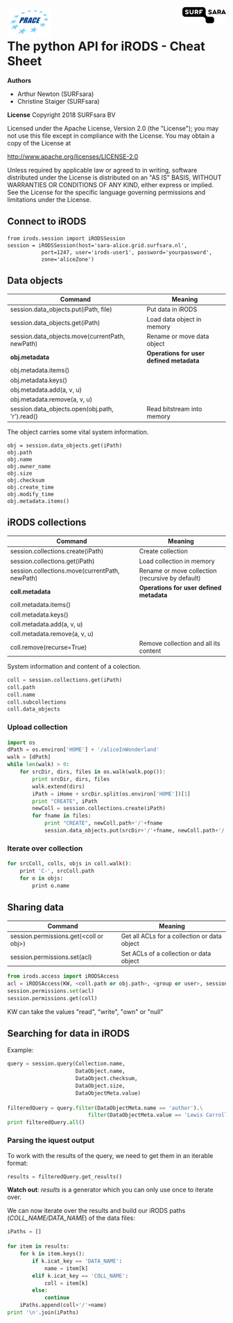 <img align="left" src="prace.png" width="100px">
<img align="right" src="surfsara.png" width="100px">
<br><br>

# The python API for iRODS - Cheat Sheet

**Authors**
- Arthur Newton (SURFsara)
- Christine Staiger (SURFsara)

**License**
Copyright 2018 SURFsara BV

Licensed under the Apache License, Version 2.0 (the "License"); you may not use this file except in compliance with the License. You may obtain a copy of the License at

http://www.apache.org/licenses/LICENSE-2.0

Unless required by applicable law or agreed to in writing, software distributed under the License is distributed on an "AS IS" BASIS, WITHOUT WARRANTIES OR CONDITIONS OF ANY KIND, either express or implied. See the License for the specific language governing permissions and limitations under the License.


## Connect to iRODS
```
from irods.session import iRODSSession
session = iRODSSession(host='sara-alice.grid.surfsara.nl', 
		   port=1247, user='irods-user1', password='yourpassword', 
		   zone='aliceZone')
```
 
## Data objects

Command 	| Meaning
---------|--------
session.data_objects.put(iPath, file)	| Put data in iRODS
session.data_objects.get(iPath)		| Load data object in memory
session.data_objects.move(currentPath, newPath) | Rename or move data object
**obj.metadata**	| **Operations for user defined metadata** 
obj.metadata.items()		| 
obj.metadata.keys() | 
obj.metadata.add(a, v, u) | 
obj.metadata.remove(a, v, u) |
session.data_objects.open(obj.path, 'r').read() | Read bitstream into memory

The object carries some vital system information. 

```
obj = session.data_objects.get(iPath)
obj.path
obj.name
obj.owner_name
obj.size
obj.checksum
obj.create_time
obj.modify_time
obj.metadata.items()
```

## iRODS collections
Command 	| Meaning
---------|--------
session.collections.create(iPath)	| Create collection
session.collections.get(iPath)		| Load collection in memory
session.collections.move(currentPath, newPath) | Rename or move collection (recursive by default)
**coll.metadata**	| **Operations for user defined metadata** 
coll.metadata.items()		| 
coll.metadata.keys() | 
coll.metadata.add(a, v, u) | 
coll.metadata.remove(a, v, u) |
coll.remove(recurse=True) | Remove collection and all its content

System information and content of a colection.

```py
coll = session.collections.get(iPath)
coll.path
coll.name
coll.subcollections
coll.data_objects
```

### Upload collection

```py
import os
dPath = os.environ['HOME'] + '/aliceInWonderland'
walk = [dPath]
while len(walk) > 0:
	for srcDir, dirs, files in os.walk(walk.pop()):
		print srcDir, dirs, files
		walk.extend(dirs)
   		iPath = iHome + srcDir.split(os.environ['HOME'])[1]
   		print "CREATE", iPath
   		newColl = session.collections.create(iPath)
   		for fname in files:
			print "CREATE", newColl.path+'/'+fname
      		session.data_objects.put(srcDir+'/'+fname, newColl.path+'/'+fname)
```

### Iterate over collection

```sh
for srcColl, colls, objs in coll.walk():
	print 'C-', srcColl.path
	for o in objs:
		print o.name
```

## Sharing data
Command 	| Meaning
---------|--------
session.permissions.get(\<coll or obj\>)	| Get all ACLs for a collection or data object
session.permissions.set(acl)		| Set ACLs of a collection or data object

```py
from irods.access import iRODSAccess
acl = iRODSAccess(KW, <coll.path or obj.path>, <group or user>, session.zone)
session.permissions.set(acl)
session.permissions.get(coll)
```
KW can take the values "read", "write", "own" or "null"


## Searching for data in iRODS
Example:

```py
query = session.query(Collection.name, 
					  DataObject.name, 
					  DataObject.checksum, 
					  DataObject.size, 
					  DataObjectMeta.value)
					  
filteredQuery = query.filter(DataObjectMeta.name == 'author').\
						  filter(DataObjectMeta.value == 'Lewis Carroll')
print filteredQuery.all()
```

### Parsing the iquest output
To work with the results of the query, we need to get them in an iterable format:

```py
results = filteredQuery.get_results()
```
**Watch out**: *results* is a generator which you can only use once to iterate over.

We can now iterate over the results and build our iRODS paths (*COLL_NAME/DATA_NAME*) of the data files:

```py
iPaths = []

for item in results:
    for k in item.keys():
        if k.icat_key == 'DATA_NAME':
            name = item[k]
        elif k.icat_key == 'COLL_NAME':
            coll = item[k]
        else:
            continue
    iPaths.append(coll+'/'+name)
print '\n'.join(iPaths)
```
